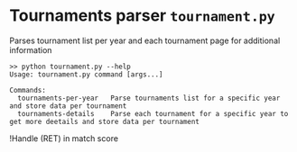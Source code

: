 # Tournaments parser `tournament.py`

Parses tournament list per year and each tournament page for additional information

```
>> python tournament.py --help
Usage: tournament.py command [args...]

Commands:
  tournaments-per-year   Parse tournaments list for a specific year and store data per tournament
  tournaments-details    Parse each tournament for a specific year to get more deetails and store data per tournament
```



!Handle (RET) in match score